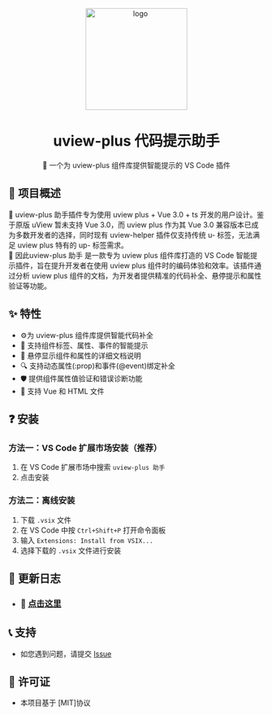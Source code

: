 <p align="center">
    <img alt="logo" src="https://uviewui.com/common/logo.png" width="200">
</p>
<h1 align="center">uview-plus 代码提示助手</h1>

<p align="center">🚀 一个为 uview-plus  组件库提供智能提示的 VS Code 插件</p>

## 📖 项目概述

 <text> 
 🦄  uview-plus 助手插件专为使用 uview plus + Vue 3.0 + ts 开发的用户设计。鉴于原版 uView 暂未支持 Vue 3.0，而 uview plus 作为其 Vue 3.0 兼容版本已成为多数开发者的选择，同时现有 uview-helper 插件仅支持传统 u- 标签，无法满足 uview plus 特有的 up- 标签需求。
 </text>
 <br/>
 <text> 
🦄  因此uview-plus 助手 是一款专为 uview plus  组件库打造的 VS Code 智能提示插件，旨在提升开发者在使用 uview plus  组件时的编码体验和效率。该插件通过分析 uview plus 组件的文档，为开发者提供精准的代码补全、悬停提示和属性验证等功能。
 </text>

## ✨ 特性

- ⚙️为 uview-plus 组件库提供智能代码补全
- 🚀 支持组件标签、属性、事件的智能提示
- 📖 悬停显示组件和属性的详细文档说明
- 🔍 支持动态属性(:prop)和事件(@event)绑定补全
- 🛡️ 提供组件属性值验证和错误诊断功能
- 📄 支持 Vue 和 HTML 文件


## ❓ 安装

### 方法一：VS Code 扩展市场安装（推荐）

1. 在 VS Code 扩展市场中搜索 `uview-plus 助手`
2. 点击安装

### 方法二：离线安装

1. 下载 `.vsix` 文件
2. 在 VS Code 中按 `Ctrl+Shift+P` 打开命令面板
3. 输入 `Extensions: Install from VSIX...`
4. 选择下载的 `.vsix` 文件进行安装

## 📝 更新日志
    
 - ### 🔄   [点击这里](module.md)

## 📞 支持

- 如您遇到问题，请提交 [Issue](https://gitee.com/my_spaces/uview-plus-helper/issues)

## 📄 许可证

- 本项目基于 [MIT]协议
